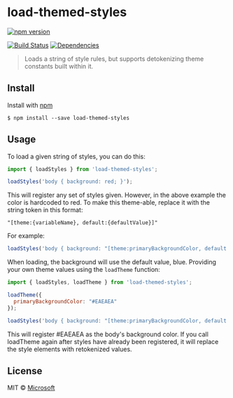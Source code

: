 # load-themed-styles
[![npm version](https://badge.fury.io/js/%40microsoft%2Fload-themed-styles.svg)](https://badge.fury.io/js/%40microsoft%2Fload-themed-styles)

[![Build Status](https://travis-ci.org/Microsoft/load-themed-styles.svg?branch=master)](https://travis-ci.org/Microsoft/load-themed-styles) [![Dependencies](https://david-dm.org/Microsoft/load-themed-styles.svg)](https://david-dm.org/Microsoft/load-themed-styles)

> Loads a string of style rules, but supports detokenizing theme constants built within it.

## Install

Install with [npm](https://www.npmjs.com/)

```
$ npm install --save load-themed-styles
```

## Usage

To load a given string of styles, you can do this:

```js
import { loadStyles } from 'load-themed-styles';

loadStyles('body { background: red; }');
```

This will register any set of styles given. However, in the above example the color is hardcoded to red. To make this theme-able, replace it with the string token in this format:

```
"[theme:{variableName}, default:{defaultValue}]"
```

For example:

```js
loadStyles('body { background: "[theme:primaryBackgroundColor, default: blue]"');
```

When loading, the background will use the default value, blue. Providing your own theme values using the `loadTheme` function:

```js
import { loadStyles, loadTheme } from 'load-themed-styles';

loadTheme({
  primaryBackgroundColor: "#EAEAEA"
});

loadStyles('body { background: "[theme:primaryBackgroundColor, default: #FFAAFA]"');
```

This will register #EAEAEA as the body's background color. If you call loadTheme again after styles have already been registered, it will replace the style elements with retokenized values.

## License

MIT © [Microsoft](http://github.com/Microsoft)
